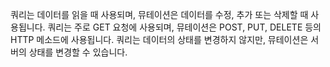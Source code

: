 쿼리는 데이터를 읽을 때 사용되며, 뮤테이션은 데이터를 수정, 추가 또는 삭제할 때 사용됩니다. 쿼리는 주로 GET 요청에 사용되며, 뮤테이션은 POST, PUT, DELETE 등의 HTTP 메소드에 사용됩니다. 쿼리는 데이터의 상태를 변경하지 않지만, 뮤테이션은 서버의 상태를 변경할 수 있습니다.